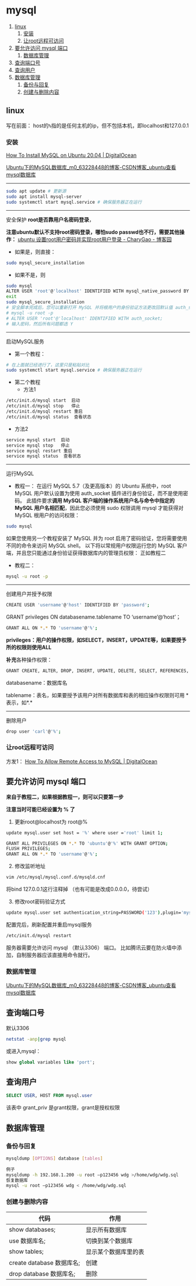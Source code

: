# mysql

1. [linux](#linux)
   1. [安装](#安装)
   2. [让root远程可访问](#让root远程可访问)
2. [要允许访问 mysql 端口](#要允许访问-mysql-端口)
   1. [数据库管理](#数据库管理)
3. [查询端口号](#查询端口号)
4. [查询用户](#查询用户)
5. [数据库管理](#数据库管理-1)
   1. [备份与回复](#备份与回复)
   2. [创建与删除内容](#创建与删除内容)

## linux
写在前面：
host的`%`指的是任何主机的ip，但不包括本机，即localhost和127.0.0.1
### 安装
[How To Install MySQL on Ubuntu 20.04  | DigitalOcean](https://www.digitalocean.com/community/tutorials/how-to-install-mysql-on-ubuntu-20-04)

[Ubuntu下的MySQL数据库_m0_63228448的博客-CSDN博客_ubuntu查看mysql数据库](https://blog.csdn.net/m0_63228448/article/details/121739771)

------------------------------------------------
```bash
sudo apt update # 更新源
sudo apt install mysql-server
sudo systemctl start mysql.service # 确保服务器正在运行
```
------------------------------------------------

安全保护
**root是否靠用户名密码登录**，

**注意ubuntu默认不支持root密码登录，哪怕sudo passwd也不行，需要其他操作：** [ubuntu 设置root用户密码并实现root用户登录 - CharyGao - 博客园](https://www.cnblogs.com/Chary/p/14849542.html)

* 如果是，则直接：
```bash
sudo mysql_secure_installation
```

* 如果不是，则
```bash
sudo mysql
ALTER USER 'root'@'localhost' IDENTIFIED WITH mysql_native_password BY 'password';
exit
sudo mysql_secure_installation
# 安全脚本完成后，您可以重新打开 MySQL 并将根用户的身份验证方法更改回默认值 auth_socket 。要使用密码以根MySQL用户的身份进行身份验证，请运行以下命令：
# mysql -u root -p
# ALTER USER 'root'@'localhost' IDENTIFIED WITH auth_socket;
# 输入密码，然后所有问题都选 Y
```
------------------------------------------------

启动MySQL服务

* 第一个教程：
```bash
# 在上面就已经进行了，这里只是粘贴对比
sudo systemctl start mysql.service # 确保服务器正在运行
```

* 第二个教程
  * 方法1
```bash
/etc/init.d/mysql start  启动
/etc/init.d/mysql stop   停止
/etc/init.d/mysql restart 重启
/etc/init.d/mysql status  查看状态
```
  * 方法2
```bash
service mysql start  启动
service mysql stop   停止
service mysql restart 重启
service mysql status  查看状态
```
------------------------------------------------

运行MySQL
* 教程一：
在运行 MySQL 5.7（及更高版本）的 Ubuntu 系统中，root MySQL 用户默认设置为使用 auth_socket 插件进行身份验证，而不是使用密码。 此插件要求**调用 MySQL 客户端的操作系统用户名与命令中指定的 MySQL 用户名相匹配**，因此您必须使用 sudo 权限调用 mysql 才能获得对 MySQL 根用户的访问权限：
```bash
sudo mysql
```
如果您使用另一个教程安装了 MySQL 并为 root 启用了密码验证，您将需要使用不同的命令来访问 MySQL shell。 以下将以常规用户权限运行您的 MySQL 客户端，并且您只能通过身份验证获得数据库内的管理员权限：
正如教程二

* 教程二：
```bash
mysql -u root -p
```
------------------------------------------------

创建用户并授予权限

```bash
CREATE USER 'username'@'host' IDENTIFIED BY 'password';
```
GRANT privileges ON databasename.tablename TO ‘username’@‘host’；
```bash
GRANT ALL ON *.* TO 'username'@'%';
```

**privileges：用户的操作权限，如SELECT，INSERT，UPDATE等，如果要授予所的权限则使用ALL**


**补充**各种操作权限：
```bash
GRANT CREATE, ALTER, DROP, INSERT, UPDATE, DELETE, SELECT, REFERENCES, RELOAD on *.* TO 'sammy'@'localhost' WITH GRANT OPTION;
```

databasename：数据库名

tablename：表名，如果要授予该用户对所有数据库和表的相应操作权限则可用 * 表示，如*.*

------------------------------------------------

删除用户
```bash
drop user 'carl'@'%';
```

### 让root远程可访问 
方发1：
[How To Allow Remote Access to MySQL  | DigitalOcean](https://www.digitalocean.com/community/tutorials/how-to-allow-remote-access-to-mysql)

要允许访问 mysql 端口
-----------------------------------------------------
**来自于教程二，如果根据教程一，则可以只要第一步**

**注意当时可能已经设置为 % 了**

1. 更新root@localhost为 root@%
```bash
update mysql.user set host = '%' where user ='root' limit 1;

GRANT ALL PRIVILEGES ON *.* TO 'ubuntu'@'%' WITH GRANT OPTION;
FLUSH PRIVILEGES;
GRANT ALL ON *.* TO 'username'@'%';
```

2. 修改监听地址
```bash
vim /etc/mysql/mysql.conf.d/mysqld.cnf
```
将bind 127.0.0.1这行注释掉 （也有可能是改成0.0.0.0，待尝试）

3. 修改root密码验证方式
```bash
update mysql.user set authentication_string=PASSWORD('123'),plugin='mysql_native_password' where user='root';
```

配置完后，刷新配置并重启mysql服务

```bash
/etc/init.d/mysql restart 

```

服务器需要允许访问 mysql （默认3306） 端口。
比如腾讯云要在防火墙中添加，自制服务器应该直接用命令就行。


### 数据库管理
[Ubuntu下的MySQL数据库_m0_63228448的博客-CSDN博客_ubuntu查看mysql数据库](https://blog.csdn.net/m0_63228448/article/details/121739771)

## 查询端口号
默认3306
```bash
netstat -anp|grep mysql
```
或进入mysql：
```sql
show global variables like 'port';
```


## 查询用户
```SQL
SELECT USER, HOST FROM mysql.user
```

该表中 grant_priv 是grant权限，grant是授权权限

## 数据库管理

### 备份与回复
```bash
mysqldump [OPTIONS] database [tables]
 
例子
mysqldump -h 192.168.1.200 -u root –p123456 wdg >/home/wdg/wdg.sql 
恢复数据库
mysql -u root –p123456 wdg < /home/wdg/wdg.sql 
```

### 创建与删除内容
| 代码                      | 作用                 |
| ------------------------- | -------------------- |
| show databases;           | 显示所有数据库       |
| use 数据库名;             | 切换到某个数据库     |
| show tables;              | 显示某个数据库里的表 |
| create database 数据库名; | 创建                 |
| drop database 数据库名;   | 删除                 |